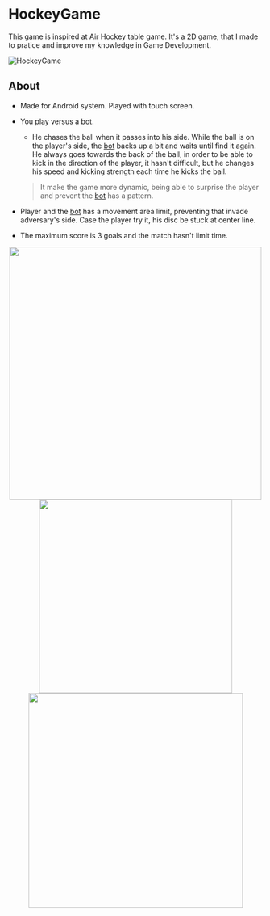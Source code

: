 # HockeyGame
This game is inspired at Air Hockey table game.
It's a 2D game, that I made to pratice and improve my knowledge in Game Development.

![HockeyGame](https://user-images.githubusercontent.com/107483658/230206480-e4411338-8088-4f51-9441-ceaa4c04131a.png)

## About
- Made for Android system. Played with touch screen.
- You play versus a [bot](HockeyGame/Assets/scripts/GameScripts/Bot.cs).
  - He chases the ball when it passes into his side. While the ball is on the player's side, the [bot](HockeyGame/Assets/scripts/GameScripts/Bot.cs) backs up a bit and waits until find it again. He always goes towards the back of the ball, in order to be able to kick in the direction of the player, it hasn't difficult, but he changes his speed and kicking strength each time he kicks the ball.
  > It make the game more dynamic, being able to surprise the player and prevent the [bot](HockeyGame/Assets/scripts/GameScripts/Bot.cs) has a pattern.
- Player and the [bot](HockeyGame/Assets/scripts/GameScripts/Bot.cs) has a movement area limit, preventing that invade adversary's side. Case the player try it, his disc be stuck at center line.

- The maximum score is 3 goals and the match hasn't limit time.

<div align="center">
    <img src= https://user-images.githubusercontent.com/107483658/230387565-e48128b2-4a34-4597-9b49-3d3a6f37e3c5.png width=500px />
</div>

<div align="center">
    <img src= https://user-images.githubusercontent.com/107483658/230357698-9063c1bf-65cd-469f-8f39-b2e5fb2897fb.png width=383px />
    <img src= https://user-images.githubusercontent.com/107483658/230393265-acea757e-6113-4763-873e-19282107cc41.gif width=425px />
    
</div>
